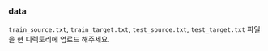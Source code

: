 ### data
`train_source.txt`, `train_target.txt`, `test_source.txt`, `test_target.txt` 파일을 현 디렉토리에 업로드 해주세요.
